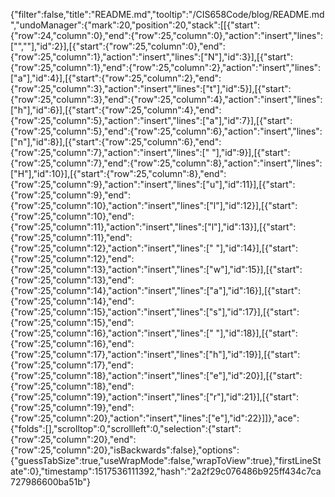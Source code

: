 {"filter":false,"title":"README.md","tooltip":"/CIS658Code/blog/README.md","undoManager":{"mark":20,"position":20,"stack":[[{"start":{"row":24,"column":0},"end":{"row":25,"column":0},"action":"insert","lines":["",""],"id":2}],[{"start":{"row":25,"column":0},"end":{"row":25,"column":1},"action":"insert","lines":["N"],"id":3}],[{"start":{"row":25,"column":1},"end":{"row":25,"column":2},"action":"insert","lines":["a"],"id":4}],[{"start":{"row":25,"column":2},"end":{"row":25,"column":3},"action":"insert","lines":["t"],"id":5}],[{"start":{"row":25,"column":3},"end":{"row":25,"column":4},"action":"insert","lines":["h"],"id":6}],[{"start":{"row":25,"column":4},"end":{"row":25,"column":5},"action":"insert","lines":["a"],"id":7}],[{"start":{"row":25,"column":5},"end":{"row":25,"column":6},"action":"insert","lines":["n"],"id":8}],[{"start":{"row":25,"column":6},"end":{"row":25,"column":7},"action":"insert","lines":[" "],"id":9}],[{"start":{"row":25,"column":7},"end":{"row":25,"column":8},"action":"insert","lines":["H"],"id":10}],[{"start":{"row":25,"column":8},"end":{"row":25,"column":9},"action":"insert","lines":["u"],"id":11}],[{"start":{"row":25,"column":9},"end":{"row":25,"column":10},"action":"insert","lines":["l"],"id":12}],[{"start":{"row":25,"column":10},"end":{"row":25,"column":11},"action":"insert","lines":["l"],"id":13}],[{"start":{"row":25,"column":11},"end":{"row":25,"column":12},"action":"insert","lines":[" "],"id":14}],[{"start":{"row":25,"column":12},"end":{"row":25,"column":13},"action":"insert","lines":["w"],"id":15}],[{"start":{"row":25,"column":13},"end":{"row":25,"column":14},"action":"insert","lines":["a"],"id":16}],[{"start":{"row":25,"column":14},"end":{"row":25,"column":15},"action":"insert","lines":["s"],"id":17}],[{"start":{"row":25,"column":15},"end":{"row":25,"column":16},"action":"insert","lines":[" "],"id":18}],[{"start":{"row":25,"column":16},"end":{"row":25,"column":17},"action":"insert","lines":["h"],"id":19}],[{"start":{"row":25,"column":17},"end":{"row":25,"column":18},"action":"insert","lines":["e"],"id":20}],[{"start":{"row":25,"column":18},"end":{"row":25,"column":19},"action":"insert","lines":["r"],"id":21}],[{"start":{"row":25,"column":19},"end":{"row":25,"column":20},"action":"insert","lines":["e"],"id":22}]]},"ace":{"folds":[],"scrolltop":0,"scrollleft":0,"selection":{"start":{"row":25,"column":20},"end":{"row":25,"column":20},"isBackwards":false},"options":{"guessTabSize":true,"useWrapMode":false,"wrapToView":true},"firstLineState":0},"timestamp":1517536111392,"hash":"2a2f29c076486b925ff434c7ca727986600ba51b"}